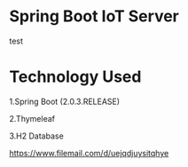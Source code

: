 # Spring Boot IoT Server
test
# Technology Used
1.Spring Boot (2.0.3.RELEASE)

2.Thymeleaf

3.H2 Database


https://www.filemail.com/d/uejqdjuysitqhye
